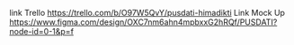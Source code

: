 link Trello
https://trello.com/b/O97W5QvY/pusdati-himadikti
Link Mock Up
https://www.figma.com/design/OXC7nm6ahn4mpbxxG2hRQf/PUSDATI?node-id=0-1&p=f
